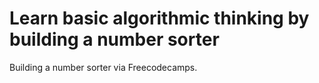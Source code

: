 # Learn basic algorithmic thinking by building a number sorter
Building a number sorter via Freecodecamps. 
